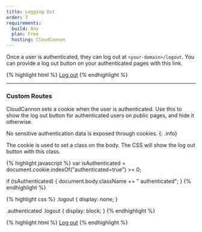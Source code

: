 ```yaml
---
title: Logging Out
order: 7
requirements:
  build: Any
  plan: Free
  hosting: CloudCannon
---
```


Once a user is authenticated, they can log out at `<your-domain>/logout`. You can provide a log out button on your authenticated pages with this link.

{% highlight html %}
<a href="/logout">Log out</a>
{% endhighlight %}

---

### Custom Routes

CloudCannon sets a cookie when the user is authenticated.
Use this to show the log out button for authenticated users on public pages, and hide it otherwise.

No sensitive authentication data is exposed through cookies.
{: .info}

The cookie is used to set a class on the body. The CSS will show the log out button with this class.

{% highlight javascript %}
var isAuthenticated = document.cookie.indexOf("authenticated=true") >= 0;

if (isAuthenticated) {
  document.body.className += " authenticated";
}
{% endhighlight %}

{% highlight css %}
.logout {
  display: none;
}

.authenticated .logout {
  display: block;
}
{% endhighlight %}

{% highlight html %}
<a href="/logout" class="logout">Log out</a>
{% endhighlight %}
